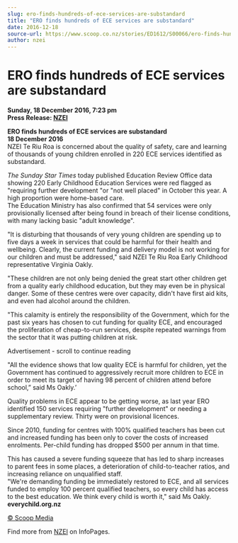 ```yaml
---
slug: ero-finds-hundreds-of-ece-services-are-substandard
title: "ERO finds hundreds of ECE services are substandard"
date: 2016-12-18
source-url: https://www.scoop.co.nz/stories/ED1612/S00066/ero-finds-hundreds-of-ece-services-are-substandard.htm
author: nzei
---
```

ERO finds hundreds of ECE services are substandard
==================================================

**Sunday, 18 December 2016, 7:23 pm**  
**Press Release: [NZEI](https://info.scoop.co.nz/NZEI)**

  
**ERO finds hundreds of ECE services are substandard**  
**18 December 2016**  
NZEI Te Riu Roa is concerned about the quality of safety, care and learning of thousands of young children enrolled in 220 ECE services identified as substandard.

_The Sunday Star Times_ today published Education Review Office data showing 220 Early Childhood Education Services were red flagged as "requiring further development "or "not well placed" in October this year. A high proportion were home-based care.  
The Education Ministry has also confirmed that 54 services were only provisionally licensed after being found in breach of their license conditions, with many lacking basic "adult knowledge".

"It is disturbing that thousands of very young children are spending up to five days a week in services that could be harmful for their health and wellbeing. Clearly, the current funding and delivery model is not working for our children and must be addressed," said NZEI Te Riu Roa Early Childhood representative Virginia Oakly.

"These children are not only being denied the great start other children get from a quality early childhood education, but they may even be in physical danger. Some of these centres were over capacity, didn't have first aid kits, and even had alcohol around the children.

"This calamity is entirely the responsibility of the Government, which for the past six years has chosen to cut funding for quality ECE, and encouraged the proliferation of cheap-to-run services, despite repeated warnings from the sector that it was putting children at risk.

Advertisement - scroll to continue reading





"All the evidence shows that low quality ECE is harmful for children, yet the Government has continued to aggressively recruit more children to ECE in order to meet its target of having 98 percent of children attend before school,” said Ms Oakly.’

Quality problems in ECE appear to be getting worse, as last year ERO identified 150 services requiring "further development" or needing a supplementary review. Thirty were on provisional licences.

Since 2010, funding for centres with 100% qualified teachers has been cut and increased funding has been only to cover the costs of increased enrolments. Per-child funding has dropped $500 per annum in that time.

This has caused a severe funding squeeze that has led to sharp increases to parent fees in some places, a deterioration of child-to-teacher ratios, and increasing reliance on unqualified staff.  
"We're demanding funding be immediately restored to ECE, and all services funded to employ 100 percent qualified teachers, so every child has access to the best education. We think every child is worth it," said Ms Oakly.  
**everychild.org.nz**

[© Scoop Media](http://www.scoop.co.nz/about/terms.html)

Find more from [NZEI](https://info.scoop.co.nz/NZEI) on InfoPages.